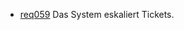  * [req059](https://github.com/PolitAktiv/politaktiv-requirements/tree/master/de/requirements/req059/req059.md) Das System eskaliert Tickets.
